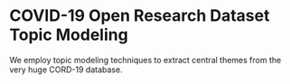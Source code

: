 # COVID-19 Open Research Dataset Topic Modeling

We employ topic modeling techniques to extract central themes from the very huge CORD-19 database. 